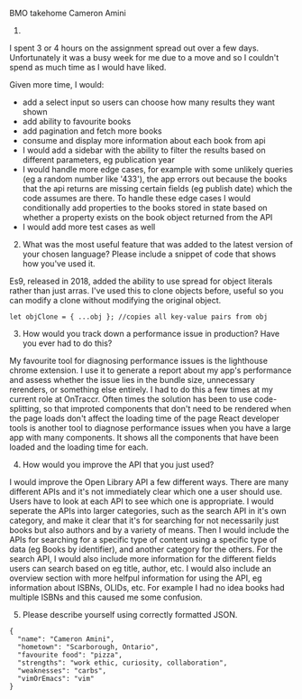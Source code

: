 BMO takehome 
Cameron Amini

1. 
I spent 3 or 4 hours on the assignment spread out over a few days. Unfortunately it was a busy week for me due to a move and so I couldn't spend as much time as I would have liked.

Given more time, I would:
- add a select input so users can choose how many results they want shown
- add ability to favourite books
- add pagination and fetch more books 
- consume and display more information about each book from api
- I would add a sidebar with the ability to filter the results based on different parameters, eg publication year
- I would handle more edge cases, for example with some unlikely queries (eg a random number like '433'), the app errors out because the books that the api returns are missing certain fields (eg publish date) which
the code assumes are there. To handle these edge cases I would conditionally add properties to the books
stored in state based on whether a property exists on the book object returned from the API
- I would add more test cases as well


2.	What was the most useful feature that was added to the latest version of your chosen language? Please include a snippet of code that shows how you've used it.

Es9, released in 2018, added the ability to use spread for object literals rather than just arras. 
I've used this to clone objects before, useful so you can modify a clone without modifying the original object. 

`let objClone = { ...obj }; //copies all key-value pairs from obj`



3.	How would you track down a performance issue in production? Have you ever had to do this?

My favourite tool for diagnosing performance issues is the lighthouse chrome extension. I use it to
generate a report about my app's performance and assess whether the issue lies in the bundle size, 
unnecessary rerenders, or something else entirely.
I had to do this a few times at my current role at OnTraccr. Often times the solution has been to use code-splitting, 
so that improted components that don't need to be rendered when the page loads don't affect the loading time of the page
React developer tools is another tool to diagnose performance issues when you have a large app with many components.
 It shows all the components that have been loaded and the loading time for each.



 4.	How would you improve the API that you just used?

 I would improve the Open Library API a few different ways. 
 There are many different APIs and it's not immediately clear which one a user should use. Users have to look at 
 each API to see which one is appropriate. I would seperate the APIs into larger categories, such as the 
 search API in it's own category, and make it clear that it's for searching for not necessarily just books but 
 also authors and by a variety of means. Then I would include the APIs for searching for a specific 
 type of content using a specific type of data (eg Books by identifier), and another category for the others. 
For the search API, I would also include more information for the different fields users can search based on
eg title, author, etc.
I would also include an overview section with more helfpul information for using the API, eg information
about ISBNs, OLIDs, etc. For example I had no idea books had multiple ISBNs and this caused me some confusion. 



5.	Please describe yourself using correctly formatted JSON.
```
{
  "name": "Cameron Amini",
  "hometown": "Scarborough, Ontario",
  "favourite food": "pizza",
  "strengths": "work ethic, curiosity, collaboration",
  "weaknesses": "carbs",
  "vimOrEmacs": "vim"
}
```
